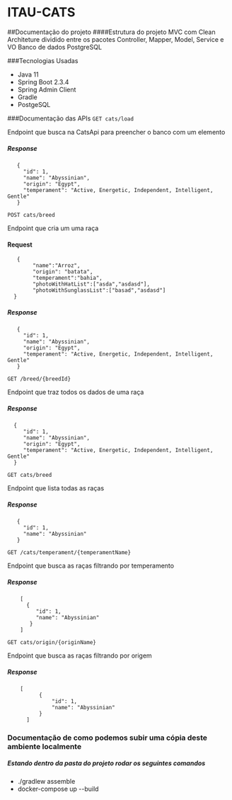 # ITAU-CATS



##Documentação do projeto 
####Estrutura do projeto 
MVC com Clean Architeture dividido entre os pacotes Controller, Mapper, Model, Service e VO
Banco de dados PostgreSQL

###Tecnologias Usadas
- Java 11
- Spring Boot 2.3.4
- Spring Admin Client
- Gradle
- PostgeSQL 

###Documentação das APIs 
`GET cats/load`

Endpoint que busca na CatsApi para preencher o banco com um elemento
##### Response 
       {
         "id": 1,
         "name": "Abyssinian",
         "origin": "Egypt",
         "temperament": "Active, Energetic, Independent, Intelligent, Gentle"
       }
       
`POST cats/breed`

Endpoint que cria um uma raça

#### Request
       {
         	"name":"Arroz",
         	"origin": "batata",
         	"temperament":"bahia",
         	"photoWithHatList":["asda","asdasd"],
         	"photoWithSunglassList":["basad","asdasd"]
      }

##### Response 
       {
         "id": 1,
         "name": "Abyssinian",
         "origin": "Egypt",
         "temperament": "Active, Energetic, Independent, Intelligent, Gentle"
       } 
       
`GET /breed/{breedId}`

Endpoint que traz todos os dados de uma raça
##### Response 
      {
         "id": 1,
         "name": "Abyssinian",
         "origin": "Egypt",
         "temperament": "Active, Energetic, Independent, Intelligent, Gentle"
      }     
       
`GET cats/breed`

Endpoint que lista todas as raças
##### Response 
       {
         "id": 1,
         "name": "Abyssinian"
       }
       
       
 `GET /cats/temperament/{temperamentName}`
 
 Endpoint que busca as raças filtrando por temperamento
##### Response 
        [
          {
             "id": 1,
             "name": "Abyssinian"
           }
        ]
               
               
`GET cats/origin/{originName}`

 Endpoint que busca as raças filtrando por origem 
##### Response 
        [
              {
                  "id": 1,
                  "name": "Abyssinian"
              }
          ]

### Documentação de como podemos subir uma cópia deste ambiente localmente
##### Estando dentro da pasta do projeto rodar os seguintes comandos
- ./gradlew assemble
- docker-compose up --build

